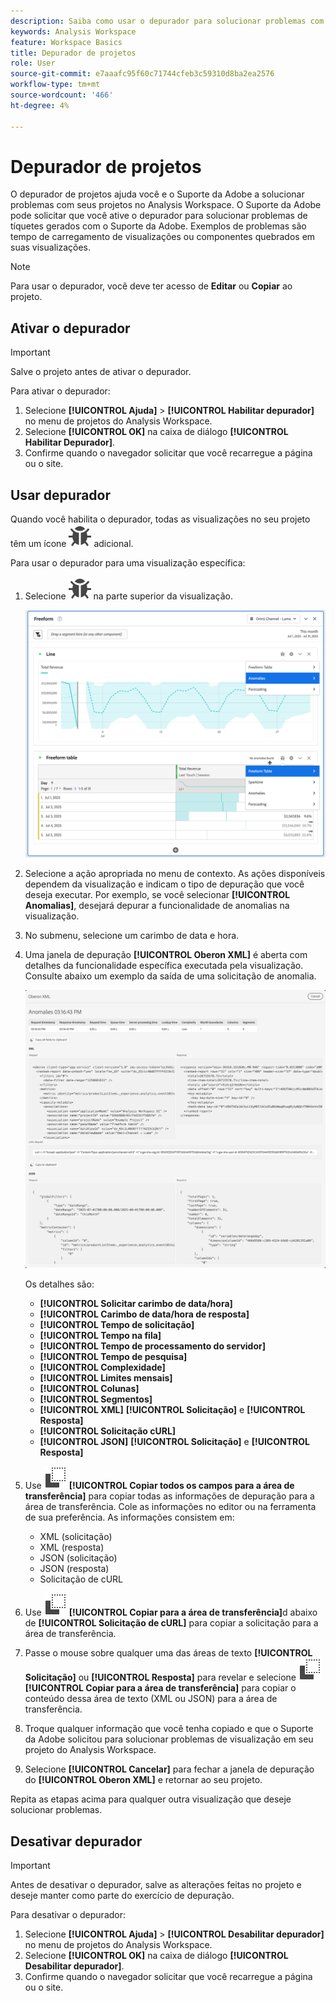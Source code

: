 ```yaml
---
description: Saiba como usar o depurador para solucionar problemas com seu projeto no Analysis Workspace.
keywords: Analysis Workspace
feature: Workspace Basics
title: Depurador de projetos
role: User
source-git-commit: e7aaafc95f60c71744cfeb3c59310d8ba2ea2576
workflow-type: tm+mt
source-wordcount: '466'
ht-degree: 4%

---
```


# Depurador de projetos

O depurador de projetos ajuda você e o Suporte da Adobe a solucionar problemas com seus projetos no Analysis Workspace. O Suporte da Adobe pode solicitar que você ative o depurador para solucionar problemas de tíquetes gerados com o Suporte da Adobe. Exemplos de problemas são tempo de carregamento de visualizações ou componentes quebrados em suas visualizações.

>[!NOTE]
>
>Para usar o depurador, você deve ter acesso de **Editar** ou **Copiar** ao projeto.
>

## Ativar o depurador

>[!IMPORTANT]
>
>Salve o projeto antes de ativar o depurador.
>

Para ativar o depurador:

1. Selecione **[!UICONTROL Ajuda]** > **[!UICONTROL Habilitar depurador]** no menu de projetos do Analysis Workspace.
1. Selecione **[!UICONTROL OK]** na caixa de diálogo **[!UICONTROL Habilitar Depurador]**.
1. Confirme quando o navegador solicitar que você recarregue a página ou o site.


## Usar depurador

Quando você habilita o depurador, todas as visualizações no seu projeto têm um ícone ![Bug](/help/assets/icons/Bug.svg) adicional.

Para usar o depurador para uma visualização específica:

1. Selecione ![Bug](/help/assets/icons/Bug.svg) na parte superior da visualização.

   ![Menu de contexto do depurador](assets/debugger-context-menu.png)

1. Selecione a ação apropriada no menu de contexto. As ações disponíveis dependem da visualização e indicam o tipo de depuração que você deseja executar. Por exemplo, se você selecionar **[!UICONTROL Anomalias]**, desejará depurar a funcionalidade de anomalias na visualização.
1. No submenu, selecione um carimbo de data e hora.
1. Uma janela de depuração **[!UICONTROL Oberon XML]** é aberta com detalhes da funcionalidade específica executada pela visualização. Consulte abaixo um exemplo da saída de uma solicitação de anomalia.

   ![Solicitação de depuração de saída](assets/debugger-oberon.png)

   Os detalhes são:

   * **[!UICONTROL Solicitar carimbo de data/hora]**
   * **[!UICONTROL Carimbo de data/hora de resposta]**
   * **[!UICONTROL Tempo de solicitação]**
   * **[!UICONTROL Tempo na fila]**
   * **[!UICONTROL Tempo de processamento do servidor]**
   * **[!UICONTROL Tempo de pesquisa]**
   * **[!UICONTROL Complexidade]**
   * **[!UICONTROL Limites mensais]**
   * **[!UICONTROL Colunas]**
   * **[!UICONTROL Segmentos]**
   * **[!UICONTROL XML]** **[!UICONTROL Solicitação]** e **[!UICONTROL Resposta]**
   * **[!UICONTROL Solicitação cURL]**
   * **[!UICONTROL JSON]** **[!UICONTROL Solicitação]** e **[!UICONTROL Resposta]**

1. Use ![Copiar](/help/assets/icons/Copy.svg) **[!UICONTROL Copiar todos os campos para a área de transferência]** para copiar todas as informações de depuração para a área de transferência. Cole as informações no editor ou na ferramenta de sua preferência. As informações consistem em:

   * XML (solicitação)
   * XML (resposta)
   * JSON (solicitação)
   * JSON (resposta)
   * Solicitação de cURL

1. Use ![Copiar](/help/assets/icons/Copy.svg) **[!UICONTROL Copiar para a área de transferência]**&#x200B;d abaixo de **[!UICONTROL Solicitação de cURL]** para copiar a solicitação para a área de transferência.
1. Passe o mouse sobre qualquer uma das áreas de texto **[!UICONTROL Solicitação]** ou **[!UICONTROL Resposta]** para revelar e selecione ![Copiar](/help/assets/icons/Copy.svg) **[!UICONTROL Copiar para a área de transferência]** para copiar o conteúdo dessa área de texto (XML ou JSON) para a área de transferência.

1. Troque qualquer informação que você tenha copiado e que o Suporte da Adobe solicitou para solucionar problemas de visualização em seu projeto do Analysis Workspace.

1. Selecione **[!UICONTROL Cancelar]** para fechar a janela de depuração do **[!UICONTROL Oberon XML]** e retornar ao seu projeto.

Repita as etapas acima para qualquer outra visualização que deseje solucionar problemas.

## Desativar depurador

>[!IMPORTANT]
>
>Antes de desativar o depurador, salve as alterações feitas no projeto e deseje manter como parte do exercício de depuração.
>

Para desativar o depurador:

1. Selecione **[!UICONTROL Ajuda]** > **[!UICONTROL Desabilitar depurador]** no menu de projetos do Analysis Workspace.
1. Selecione **[!UICONTROL OK]** na caixa de diálogo **[!UICONTROL Desabilitar depurador]**.
1. Confirme quando o navegador solicitar que você recarregue a página ou o site.



